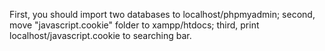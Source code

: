 First, you should import two databases to localhost/phpmyadmin; second, move "javascript.cookie" folder to xampp/htdocs; third, print localhost/javascript.cookie to searching bar.
